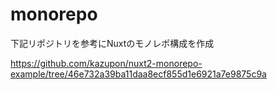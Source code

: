 # monorepo

下記リポジトリを参考にNuxtのモノレポ構成を作成

<https://github.com/kazupon/nuxt2-monorepo-example/tree/46e732a39ba11daa8ecf855d1e6921a7e9875c9a>
